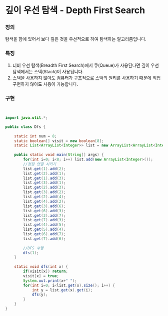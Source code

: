 # 깊이 우선 탐색 - Depth First Search


### 정의


탐색을 함에 있어서 보다 깊은 것을 우선적으로 하여 탐색하는 알고리즘입니다.


### 특징


1) 너비 우선 탐색(Breadth First Search)에서 큐(Queue)가 사용된다면 깊이 우선 탐색에서는 스택(Stack)이 사용됩니다.
2) 스택을 사용하지 않아도 컴퓨터가 구조적으로 스택의 원리를 사용하기 때문에 직접 구현하지 않아도 사용이 가능합니다.


### 구현


```java


import java.util.*;

public class Dfs {
	
	static int num = 8;
	static boolean[] visit = new boolean[8];
	static List<ArrayList<Integer>> list = new ArrayList<ArrayList<Integer>>();
	
	public static void main(String[] args) {
		for(int i=0; i<8; i++) list.add(new ArrayList<Integer>());
		//정점 연결 시키기
		list.get(1).add(2);
		list.get(2).add(1);
		list.get(1).add(3);
		list.get(3).add(1);
		list.get(2).add(3);
		list.get(3).add(2);
		list.get(2).add(4);
		list.get(4).add(2);
		list.get(3).add(6);
		list.get(6).add(3);
		list.get(3).add(7);
		list.get(7).add(3);
		list.get(4).add(5);
		list.get(5).add(4);
		list.get(6).add(7);
		list.get(7).add(6);
		
		//DFS 수행
		dfs(1);
	}
	
	static void dfs(int x) {
		if(visit[x]) return;
		visit[x] = true;
		System.out.print(x+" ");
		for(int i=0; i<list.get(x).size(); i++) {
			int y = list.get(x).get(i);
			dfs(y);
		}
	}
}


```

